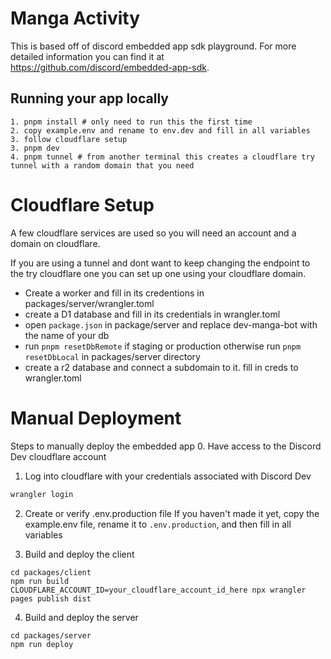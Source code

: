 # Manga Activity

This is based off of discord embedded app sdk playground. For more detailed information you can find it at https://github.com/discord/embedded-app-sdk. 

## Running your app locally

```
1. pnpm install # only need to run this the first time 
2. copy example.env and rename to env.dev and fill in all variables
3. follow cloudflare setup
3. pnpm dev
4. pnpm tunnel # from another terminal this creates a cloudflare try tunnel with a random domain that you need
```

# Cloudflare Setup
A few cloudflare services are used so you will need an account and a domain on cloudflare. 

If you are using a tunnel and dont want to keep changing the endpoint to the try cloudflare one you can set up one using your cloudflare domain. 

- Create a worker and fill in its credentions in packages/server/wrangler.toml 
- create a D1 database and fill in its credentials in wrangler.toml
- open `package.json` in package/server and replace dev-manga-bot with the name of your db
- run `pnpm resetDbRemote` if staging or production otherwise run `pnpm resetDbLocal` in packages/server directory
- create a r2 database and connect a subdomain to it. fill in creds to wrangler.toml

# Manual Deployment

Steps to manually deploy the embedded app 0. Have access to the Discord Dev cloudflare account

1. Log into cloudflare with your credentials associated with Discord Dev

```sh
wrangler login
```

2. Create or verify .env.production file
   If you haven't made it yet, copy the example.env file, rename it to `.env.production`, and then fill in all variables

3. Build and deploy the client

```
cd packages/client
npm run build
CLOUDFLARE_ACCOUNT_ID=your_cloudflare_account_id_here npx wrangler pages publish dist
```

4. Build and deploy the server

```
cd packages/server
npm run deploy
```
